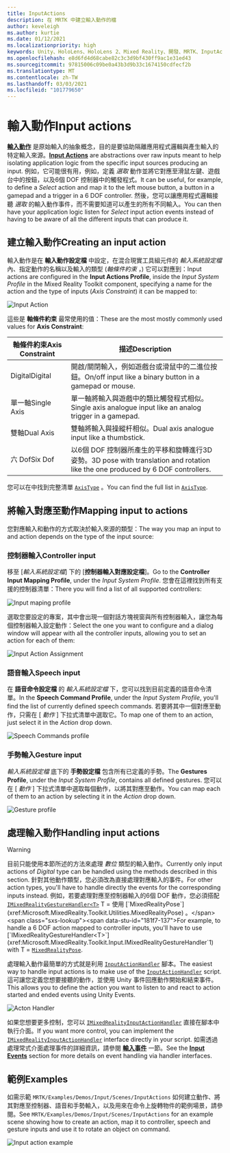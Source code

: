 ```yaml
---
title: InputActions
description: 在 MRTK 中建立輸入動作的檔
author: keveleigh
ms.author: kurtie
ms.date: 01/12/2021
ms.localizationpriority: high
keywords: Unity、HoloLens、HoloLens 2、Mixed Reality、開發、MRTK、InputActions、
ms.openlocfilehash: e8d6fd4d68cabe82c3c3d9bf430ff9ac1e31ed43
ms.sourcegitcommit: 97815006c09be0a43b3d9b33c1674150cdfecf2b
ms.translationtype: MT
ms.contentlocale: zh-TW
ms.lasthandoff: 03/03/2021
ms.locfileid: "101779650"
---
```

# <a name="input-actions"></a><span data-ttu-id="181f7-104">輸入動作</span><span class="sxs-lookup"><span data-stu-id="181f7-104">Input actions</span></span>

<span data-ttu-id="181f7-105">[**輸入動作**](input-actions.md) 是原始輸入的抽象概念，目的是要協助隔離應用程式邏輯與產生輸入的特定輸入來源。</span><span class="sxs-lookup"><span data-stu-id="181f7-105">[**Input Actions**](input-actions.md) are abstractions over raw inputs meant to help isolating application logic from the specific input sources producing an input.</span></span> <span data-ttu-id="181f7-106">例如，它可能很有用，例如，定義 *選取* 動作並將它對應至滑鼠左鍵、遊戲台中的按鈕，以及6個 DOF 控制器中的觸發程式。</span><span class="sxs-lookup"><span data-stu-id="181f7-106">It can be useful, for example, to define a *Select* action and map it to the left mouse button, a button in a gamepad and a trigger in a 6 DOF controller.</span></span> <span data-ttu-id="181f7-107">然後，您可以讓應用程式邏輯接聽 *選取* 的輸入動作事件，而不需要知道可以產生的所有不同輸入。</span><span class="sxs-lookup"><span data-stu-id="181f7-107">You can then have your application logic listen for *Select* input action events instead of having to be aware of all the different inputs that can produce it.</span></span>

## <a name="creating-an-input-action"></a><span data-ttu-id="181f7-108">建立輸入動作</span><span class="sxs-lookup"><span data-stu-id="181f7-108">Creating an input action</span></span>

<span data-ttu-id="181f7-109">輸入動作是在 **輸入動作設定檔** 中設定，在混合現實工具組元件的 *輸入系統設定檔* 內、指定動作的名稱以及輸入的類型 (*軸條件約束* ，) 它可以對應到：</span><span class="sxs-lookup"><span data-stu-id="181f7-109">Input actions are configured in the **Input Actions Profile**, inside the *Input System Profile* in the Mixed Reality Toolkit component, specifying a name for the action and the type of inputs (*Axis Constraint*) it can be mapped to:</span></span>

<img src="../images/input/InputActions.png" alt="Input Action" style="max-width:100%;">

<span data-ttu-id="181f7-110">這些是 **軸條件約束** 最常使用的值：</span><span class="sxs-lookup"><span data-stu-id="181f7-110">These are the most mostly commonly used values for **Axis Constraint**:</span></span>

<span data-ttu-id="181f7-111">軸條件約束</span><span class="sxs-lookup"><span data-stu-id="181f7-111">Axis Constraint</span></span> | <span data-ttu-id="181f7-112">描述</span><span class="sxs-lookup"><span data-stu-id="181f7-112">Description</span></span>
--- | ---
<span data-ttu-id="181f7-113">Digital</span><span class="sxs-lookup"><span data-stu-id="181f7-113">Digital</span></span> | <span data-ttu-id="181f7-114">開啟/關閉輸入，例如遊戲台或滑鼠中的二進位按鈕。</span><span class="sxs-lookup"><span data-stu-id="181f7-114">On/off input like a binary button in a gamepad or mouse.</span></span>
<span data-ttu-id="181f7-115">單一軸</span><span class="sxs-lookup"><span data-stu-id="181f7-115">Single Axis</span></span> | <span data-ttu-id="181f7-116">單一軸將輸入與遊戲中的類比觸發程式相似。</span><span class="sxs-lookup"><span data-stu-id="181f7-116">Single axis analogue input like an analog trigger in a gamepad.</span></span>
<span data-ttu-id="181f7-117">雙軸</span><span class="sxs-lookup"><span data-stu-id="181f7-117">Dual Axis</span></span> | <span data-ttu-id="181f7-118">雙軸將輸入與操縱杆相似。</span><span class="sxs-lookup"><span data-stu-id="181f7-118">Dual axis analogue input like a thumbstick.</span></span>
<span data-ttu-id="181f7-119">六 Dof</span><span class="sxs-lookup"><span data-stu-id="181f7-119">Six Dof</span></span> | <span data-ttu-id="181f7-120">以6個 DOF 控制器所產生的平移和旋轉進行3D 姿勢。</span><span class="sxs-lookup"><span data-stu-id="181f7-120">3D pose with translation and rotation like the one produced by 6 DOF controllers.</span></span>

<span data-ttu-id="181f7-121">您可以在中找到完整清單 [`AxisType`](xref:Microsoft.MixedReality.Toolkit.Utilities.AxisType) 。</span><span class="sxs-lookup"><span data-stu-id="181f7-121">You can find the full list in [`AxisType`](xref:Microsoft.MixedReality.Toolkit.Utilities.AxisType).</span></span>

## <a name="mapping-input-to-actions"></a><span data-ttu-id="181f7-122">將輸入對應至動作</span><span class="sxs-lookup"><span data-stu-id="181f7-122">Mapping input to actions</span></span>

<span data-ttu-id="181f7-123">您對應輸入和動作的方式取決於輸入來源的類型：</span><span class="sxs-lookup"><span data-stu-id="181f7-123">The way you map an input to and action depends on the type of the input source:</span></span>

### <a name="controller-input"></a><span data-ttu-id="181f7-124">控制器輸入</span><span class="sxs-lookup"><span data-stu-id="181f7-124">Controller input</span></span>

<span data-ttu-id="181f7-125">移至 [*輸入系統設定檔*] 下的 [**控制器輸入對應設定檔**]。</span><span class="sxs-lookup"><span data-stu-id="181f7-125">Go to the **Controller Input Mapping Profile**, under the *Input System Profile*.</span></span> <span data-ttu-id="181f7-126">您會在這裡找到所有支援的控制器清單：</span><span class="sxs-lookup"><span data-stu-id="181f7-126">There you will find a list of all supported controllers:</span></span>

<img src="../images/input/ControllerInputMappingProfile.PNG" alt="Input maping profile" style="max-width:100%;">

<span data-ttu-id="181f7-127">選取您要設定的專案，其中會出現一個對話方塊視窗與所有控制器輸入，讓您為每個控制器輸入設定動作：</span><span class="sxs-lookup"><span data-stu-id="181f7-127">Select the one you want to configure and a dialog window will appear with all the controller inputs, allowing you to set an action for each of them:</span></span>

<img src="../images/input/InputActionAssignment.PNG" alt="Input Action Assignment" style="max-width:100%;">

### <a name="speech-input"></a><span data-ttu-id="181f7-128">語音輸入</span><span class="sxs-lookup"><span data-stu-id="181f7-128">Speech input</span></span>

<span data-ttu-id="181f7-129">在 **語音命令設定檔** 的 *輸入系統設定檔* 下，您可以找到目前定義的語音命令清單。</span><span class="sxs-lookup"><span data-stu-id="181f7-129">In the **Speech Command Profile**, under the *Input System Profile*, you'll find the list of currently defined speech commands.</span></span> <span data-ttu-id="181f7-130">若要將其中一個對應至動作，只需在 [ *動作* ] 下拉式清單中選取它。</span><span class="sxs-lookup"><span data-stu-id="181f7-130">To map one of them to an action, just select it in the *Action* drop down.</span></span>

<img src="../images/input/SpeechCommandsProfile.png" alt="Speech Commands profile" style="max-width:100%;">

### <a name="gesture-input"></a><span data-ttu-id="181f7-131">手勢輸入</span><span class="sxs-lookup"><span data-stu-id="181f7-131">Gesture input</span></span>

<span data-ttu-id="181f7-132">*輸入系統設定檔* 底下的 **手勢設定檔** 包含所有已定義的手勢。</span><span class="sxs-lookup"><span data-stu-id="181f7-132">The **Gestures Profile**, under the *Input System Profile*, contains all defined gestures.</span></span> <span data-ttu-id="181f7-133">您可以在 [ *動作* ] 下拉式清單中選取每個動作，以將其對應至動作。</span><span class="sxs-lookup"><span data-stu-id="181f7-133">You can map each of them to an action by selecting it in the *Action* drop down.</span></span>

<img src="../images/input/GestureProfile.png" alt="Gesture profile" style="max-width:100%;">

## <a name="handling-input-actions"></a><span data-ttu-id="181f7-134">處理輸入動作</span><span class="sxs-lookup"><span data-stu-id="181f7-134">Handling input actions</span></span>

> [!WARNING]
> <span data-ttu-id="181f7-135">目前只能使用本節所述的方法來處理 *數位* 類型的輸入動作。</span><span class="sxs-lookup"><span data-stu-id="181f7-135">Currently only input actions of *Digital* type can be handled using the methods described in this section.</span></span> <span data-ttu-id="181f7-136">針對其他動作類型，您必須改為直接處理對應輸入的事件。</span><span class="sxs-lookup"><span data-stu-id="181f7-136">For other action types, you'll have to handle directly the events for the corresponding inputs instead.</span></span> <span data-ttu-id="181f7-137">例如，若要處理對應至控制器輸入的6個 DOF 動作，您必須搭配 [`IMixedRealityGestureHandler<T>`](xref:Microsoft.MixedReality.Toolkit.Input.IMixedRealityGestureHandler`1) T = 使用 [`MixedRealityPose`](xref:Microsoft.MixedReality.Toolkit.Utilities.MixedRealityPose) 。</span><span class="sxs-lookup"><span data-stu-id="181f7-137">For example, to handle a 6 DOF action mapped to controller inputs, you'll have to use [`IMixedRealityGestureHandler<T>`](xref:Microsoft.MixedReality.Toolkit.Input.IMixedRealityGestureHandler`1) with T = [`MixedRealityPose`](xref:Microsoft.MixedReality.Toolkit.Utilities.MixedRealityPose).</span></span>

<span data-ttu-id="181f7-138">處理輸入動作最簡單的方式就是利用 [`InputActionHandler`](xref:Microsoft.MixedReality.Toolkit.Input.InputActionHandler) 腳本。</span><span class="sxs-lookup"><span data-stu-id="181f7-138">The easiest way to handle input actions is to make use of the [`InputActionHandler`](xref:Microsoft.MixedReality.Toolkit.Input.InputActionHandler) script.</span></span> <span data-ttu-id="181f7-139">這可讓您定義您想要接聽的動作，並使用 Unity 事件回應動作開始和結束事件。</span><span class="sxs-lookup"><span data-stu-id="181f7-139">This allows you to define the action you want to listen to and react to action started and ended events using Unity Events.</span></span>

<img src="../images/input/InputActionHandler.PNG" alt="Acton Handler" style="max-width:100%;">

<span data-ttu-id="181f7-140">如果您想要更多控制，您可以 [`IMixedRealityInputActionHandler`](xref:Microsoft.MixedReality.Toolkit.Input.IMixedRealityInputActionHandler) 直接在腳本中執行介面。</span><span class="sxs-lookup"><span data-stu-id="181f7-140">If you want more control, you can implement the [`IMixedRealityInputActionHandler`](xref:Microsoft.MixedReality.Toolkit.Input.IMixedRealityInputActionHandler) interface directly in your script.</span></span> <span data-ttu-id="181f7-141">如需透過處理常式介面處理事件的詳細資訊，請參閱 [**輸入事件**](input-events.md) 一節。</span><span class="sxs-lookup"><span data-stu-id="181f7-141">See the [**Input Events**](input-events.md) section for more details on event handling via handler interfaces.</span></span>

## <a name="examples"></a><span data-ttu-id="181f7-142">範例</span><span class="sxs-lookup"><span data-stu-id="181f7-142">Examples</span></span>

<span data-ttu-id="181f7-143">如需示範 `MRTK/Examples/Demos/Input/Scenes/InputActions` 如何建立動作、將其對應至控制器、語音和手勢輸入，以及用來在命令上旋轉物件的範例場景，請參閱。</span><span class="sxs-lookup"><span data-stu-id="181f7-143">See `MRTK/Examples/Demos/Input/Scenes/InputActions` for an example scene showing how to create an action, map it to controller, speech and gesture inputs and use it to rotate an object on command.</span></span>

<img src="../images/input/InputActionsExample.PNG" alt="Input action example" style="max-width:100%;">
